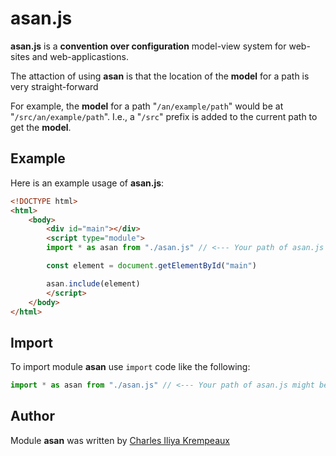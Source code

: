 # asan.js

**asan.js** is a **convention over configuration** model-view system for web-sites and web-applicastions.

The attaction of using **asan** is that the location of the **model** for a path is very straight-forward

For example, the **model** for a path "`/an/example/path`" would be at "`/src/an/example/path`".
I.e., a "`/src`" prefix is added to the current path to get the **model**.

## Example

Here is an example usage of **asan.js**:

```html
<!DOCTYPE html>
<html>
	<body>
		<div id="main"></div>
		<script type="module">
		import * as asan from "./asan.js" // <--- Your path of asan.js might be different.

		const element = document.getElementById("main")

		asan.include(element)
		</script>
	</body>
</html>
```

## Import

To import module **asan** use `import` code like the following:
```javascript
import * as asan from "./asan.js" // <--- Your path of asan.js might be different.
```

## Author

Module **asan** was written by [Charles Iliya Krempeaux](http://changelog.ca)
